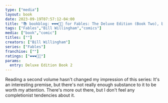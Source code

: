 ```yaml
---
type: ["media"]
layout: book
date: 2023-09-19T07:57:12-04:00
title: "📚 bookblog: ❤️❤️❤️🖤🖤 for Fables: The Deluxe Edition (Book Two), by Bill Willingham"
tags: ["Fables","Bill Willingham","comics"]
media: ["book","comic"]
titles: [""]
creators: ["Bill Willingham"]
series: ["Fables"]
franchise: [""]
ratings: ["❤️❤️❤️🖤🖤"]
params:
  entry: Deluxe Edition Book 2
---
```

Reading a second volume hasn't changed my impression of this series: It's an interesting premise, but there's not really enough substance to it to be worth my attention. There's more out there, but I don't feel any completionist tendencies about it.
